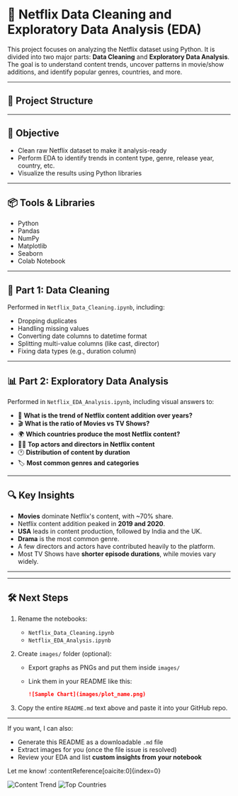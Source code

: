 # 🍿 Netflix Data Cleaning and Exploratory Data Analysis (EDA)

This project focuses on analyzing the Netflix dataset using Python. It is divided into two major parts: **Data Cleaning** and **Exploratory Data Analysis**. The goal is to understand content trends, uncover patterns in movie/show additions, and identify popular genres, countries, and more.

---

## 📁 Project Structure


---

## 📌 Objective

- Clean raw Netflix dataset to make it analysis-ready
- Perform EDA to identify trends in content type, genre, release year, country, etc.
- Visualize the results using Python libraries

---

## 📦 Tools & Libraries

- Python
- Pandas
- NumPy
- Matplotlib
- Seaborn
- Colab Notebook

---

## 🧹 Part 1: Data Cleaning

Performed in `Netflix_Data_Cleaning.ipynb`, including:

- Dropping duplicates
- Handling missing values
- Converting date columns to datetime format
- Splitting multi-value columns (like cast, director)
- Fixing data types (e.g., duration column)

---

## 📊 Part 2: Exploratory Data Analysis

Performed in `Netflix_EDA_Analysis.ipynb`, including visual answers to:

- 📆 **What is the trend of Netflix content addition over years?**
- 🎬 **What is the ratio of Movies vs TV Shows?**
- 🌍 **Which countries produce the most Netflix content?**
- 👩‍🎤 **Top actors and directors in Netflix content**
- 🕐 **Distribution of content by duration**
- 🏷 **Most common genres and categories**

---

## 🔍 Key Insights

- **Movies** dominate Netflix's content, with ~70% share.
- Netflix content addition peaked in **2019 and 2020**.
- **USA** leads in content production, followed by India and the UK.
- **Drama** is the most common genre.
- A few directors and actors have contributed heavily to the platform.
- Most TV Shows have **shorter episode durations**, while movies vary widely.

---

---

## 🛠 Next Steps

1. Rename the notebooks:
   - `Netflix_Data_Cleaning.ipynb`
   - `Netflix_EDA_Analysis.ipynb`

2. Create `images/` folder (optional):
   - Export graphs as PNGs and put them inside `images/`
   - Link them in your README like this:

     ```markdown
     ![Sample Chart](images/plot_name.png)
     ```

3. Copy the entire `README.md` text above and paste it into your GitHub repo.

---

If you want, I can also:
- Generate this README as a downloadable `.md` file
- Extract images for you (once the file issue is resolved)
- Review your EDA and list **custom insights from your notebook**

Let me know! ​:contentReference[oaicite:0]{index=0}​

![Content Trend](images/content_added_by_year.png)
![Top Countries](images/top_countries.png)
